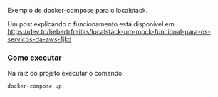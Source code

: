 Exemplo de docker-compose para o localstack.

Um post explicando o funcionamento está disponível em https://dev.to/hebertrfreitas/localstack-um-mock-funcional-para-os-servicos-da-aws-1jkd



### Como executar


Na raiz do projeto executar o comando: 

```sh
docker-compose up
```
